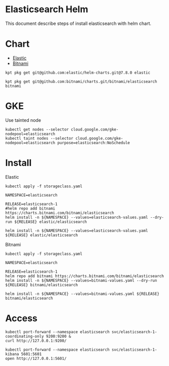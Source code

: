 Elasticsearch Helm
===

This document describe steps of install elasticsearch with helm chart.

# Chart

- [Elastic](https://github.com/elastic/helm-charts)
- [Bitnami](https://github.com/bitnami/charts/tree/master/bitnami/elasticsearch)

```
kpt pkg get git@github.com:elastic/helm-charts.git@7.8.0 elastic

kpt pkg get git@github.com:bitnami/charts.git/bitnami/elasticsearch bitnami
```

# GKE

Use tainted node
```
kubectl get nodes --selector cloud.google.com/gke-nodepool=elasticsearch
kubectl taint nodes --selector cloud.google.com/gke-nodepool=elasticsearch purpose=elasticsearch:NoSchedule
```

# Install

Elastic
```
kubectl apply -f storageclass.yaml

NAMESPACE=elasticsearch

RELEASE=elasticsearch-1
#helm repo add bitnami https://charts.bitnami.com/bitnami/elasticsearch
helm install -n ${NAMESPACE} --values=elasticsearch-values.yaml --dry-run ${RELEASE} elastic/elasticsearch

helm install -n ${NAMESPACE} --values=elasticsearch-values.yaml ${RELEASE} elastic/elasticsearch
```

Bitnami
```
kubectl apply -f storageclass.yaml

NAMESPACE=elasticsearch

RELEASE=elasticsearch-1
helm repo add bitnami https://charts.bitnami.com/bitnami/elasticsearch
helm install -n ${NAMESPACE} --values=bitnami-values.yaml --dry-run ${RELEASE} bitnami/elasticsearch

helm install -n ${NAMESPACE} --values=bitnami-values.yaml ${RELEASE} bitnami/elasticsearch
```

# Access

```
kubectl port-forward --namespace elasticsearch svc/elasticsearch-1-coordinating-only 9200:9200 &
curl http://127.0.0.1:9200/

kubectl port-forward --namespace elasticsearch svc/elasticsearch-1-kibana 5601:5601
open http://127.0.0.1:5601/
```
